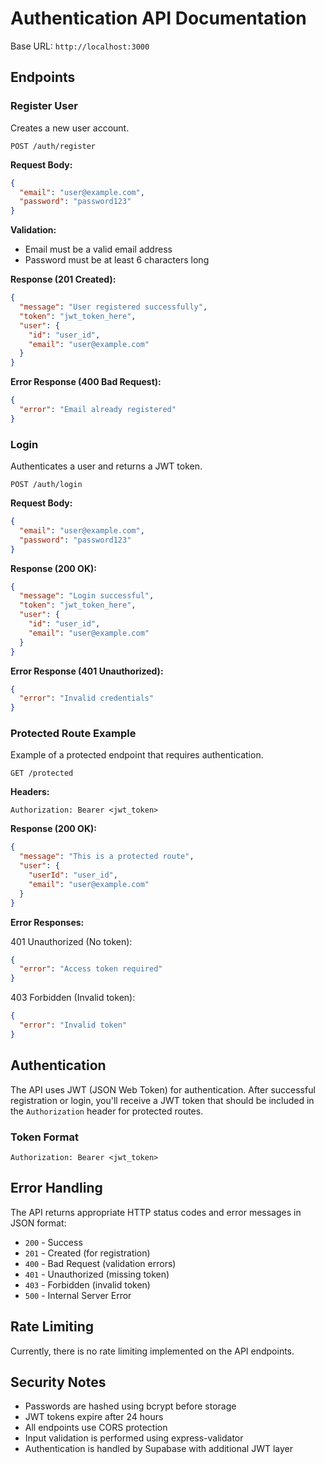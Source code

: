 # Authentication API Documentation

Base URL: `http://localhost:3000`

## Endpoints

### Register User
Creates a new user account.

```http
POST /auth/register
```

**Request Body:**
```json
{
  "email": "user@example.com",
  "password": "password123"
}
```

**Validation:**
- Email must be a valid email address
- Password must be at least 6 characters long

**Response (201 Created):**
```json
{
  "message": "User registered successfully",
  "token": "jwt_token_here",
  "user": {
    "id": "user_id",
    "email": "user@example.com"
  }
}
```

**Error Response (400 Bad Request):**
```json
{
  "error": "Email already registered"
}
```

### Login
Authenticates a user and returns a JWT token.

```http
POST /auth/login
```

**Request Body:**
```json
{
  "email": "user@example.com",
  "password": "password123"
}
```

**Response (200 OK):**
```json
{
  "message": "Login successful",
  "token": "jwt_token_here",
  "user": {
    "id": "user_id",
    "email": "user@example.com"
  }
}
```

**Error Response (401 Unauthorized):**
```json
{
  "error": "Invalid credentials"
}
```

### Protected Route Example
Example of a protected endpoint that requires authentication.

```http
GET /protected
```

**Headers:**
```
Authorization: Bearer <jwt_token>
```

**Response (200 OK):**
```json
{
  "message": "This is a protected route",
  "user": {
    "userId": "user_id",
    "email": "user@example.com"
  }
}
```

**Error Responses:**

401 Unauthorized (No token):
```json
{
  "error": "Access token required"
}
```

403 Forbidden (Invalid token):
```json
{
  "error": "Invalid token"
}
```

## Authentication

The API uses JWT (JSON Web Token) for authentication. After successful registration or login, you'll receive a JWT token that should be included in the `Authorization` header for protected routes.

### Token Format
```
Authorization: Bearer <jwt_token>
```

## Error Handling

The API returns appropriate HTTP status codes and error messages in JSON format:

- `200` - Success
- `201` - Created (for registration)
- `400` - Bad Request (validation errors)
- `401` - Unauthorized (missing token)
- `403` - Forbidden (invalid token)
- `500` - Internal Server Error

## Rate Limiting

Currently, there is no rate limiting implemented on the API endpoints.

## Security Notes

- Passwords are hashed using bcrypt before storage
- JWT tokens expire after 24 hours
- All endpoints use CORS protection
- Input validation is performed using express-validator
- Authentication is handled by Supabase with additional JWT layer
